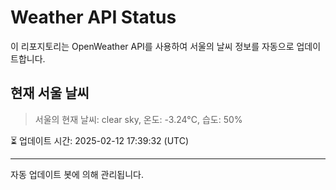 
# Weather API Status

이 리포지토리는 OpenWeather API를 사용하여 서울의 날씨 정보를 자동으로 업데이트합니다.

## 현재 서울 날씨
> 서울의 현재 날씨: clear sky, 온도: -3.24°C, 습도: 50%

⏳ 업데이트 시간: 2025-02-12 17:39:32 (UTC)

---
자동 업데이트 봇에 의해 관리됩니다.
